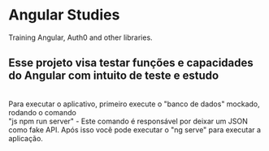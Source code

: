 <h1>Angular Studies </h2>
Training Angular, Auth0 and other libraries.
<h2> Esse projeto visa testar funções e capacidades do Angular com intuito de teste e estudo </h2><br>
Para executar o aplicativo, primeiro execute o "banco de dados" mockado, rodando o comando <br>
"js npm run server" 
- Este comando é responsável por deixar um JSON como fake API.
Após isso você pode executar o "ng serve" para executar a aplicação.
